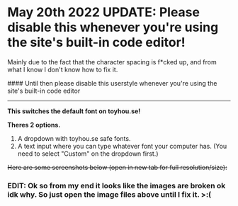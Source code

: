 # May 20th 2022 UPDATE:</b> Please disable this whenever you're using the site's built-in code editor!

<p>Mainly due to the fact that the character spacing is f*cked up, and from what I know I don't know how to fix it.</p>
#### Until then please disable this userstyle whenever you're using the site's built-in code editor

---

**This switches the default font on toyhou.se!**

**Theres 2 options.**

1. A dropdown with toyhou.se safe fonts.
2. A text input where you can type whatever font your computer has. (You need to select "Custom" on the dropdown first.)

~~Here are some screenshots below (open in new tab for full resolution/size):~~

### EDIT: Ok so from my end it looks like the images are broken ok idk why. So just open the image files above until I fix it. >:(
